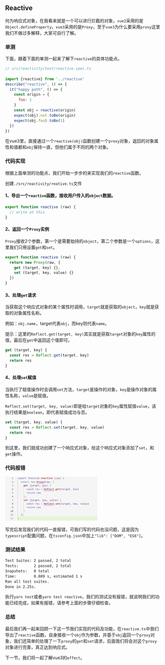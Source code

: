 ## Reactive

何为响应式对象，在我看来就是一个可以进行拦截的对象，`vue2`采用的是`Object.defineProperty`，`vue3`采用的是`Proxy`，至于`vue3`为什么要采用`proxy`这里我们不做过多解释，大家可自行了解。

### 单测

下面，跟着下面的单测一起来了解下`reactive`的具体功能点。

``` javascript
// src/reactivity/test/reactive.spec.ts

import {reactive} from '../reactive'
describe("reactive", () => {
  it("happy path", () => {
    const origin = {
      foo: 1
    }
    const obj = reactive(origin)
    expect(obj).not.toBe(origin)
    expect(obj.foo).toBe(1)
  })
})
```

在vue3里，直接通过一个`reactive(obj)`函数创建一个`proxy`对象，返回的对象属性和值都和`obj`保持一直，但他们属于不同的两个对象。

### 代码实现

根据上面单测的功能点，我们开始一步步的来实现我们的`reactive`函数。

创建`./src/reactivity/reative.ts`文件

#### 1、导出一个`reactive`函数，接收用户传入的`object`数据。

``` javascript
export function reactive (raw) {
  // write at this
}
```
#### 2、返回一个`Proxy`实例

`Proxy`接收2个参数，第一个是需要劫持的`object`，第二个参数是一个`options`，这里我们只用设置`get`和`set`。

``` javascript
export function reactive (raw) {
  return new Proxy(raw, {
    get (target, key) {},
    set (target, key, value) {}
  })
}
```
#### 3、处理`get`请求

当获取这个响应式对象的某个属性时调用，`target`就是获取的`object`，`key`就是获取的对象属性名称。

例如：`obj.name`，target代表`obj`，而key则代表`name`。

提示：这里的`Reflect.get(target, key)`其实就是获取`target`对象的`key`属性的值，最后在`get`中返回这个值即可。

``` javascript
get (target, key) {
  const res = Reflect.get(target, key)
  return res
}
```

#### 4、处理`set`赋值

当执行了赋值操作时会调用`set`方法，`target`是操作的对象，`key`是操作对象的属性名称，`value`是赋值。

`Reflect.set(target, key, value)`即是给`target`对象的`key`属性赋值`value`，该执行结果是`boolean`，即代表赋值成功与否。

``` javascript
set (target, key, value) {
  const res = Reflect.set(target, key, value)
  return res
}
```

到这里，我们就成功创建了一个响应式对象，给这个响应式对象添加了`set`，和`get`操作。

### 代码报错

<img src="doc/img/03.png" style="width: 300px;"/>

写完后发现我们的代码一直报错，可我们写的代码也没问题，这是因为`typescript`配置问题，在`tsconfig.json`中加上`"lib": ["DOM", "ES6"]`。

### 测试结果

``` bash
Test Suites: 2 passed, 2 total
Tests:       2 passed, 2 total
Snapshots:   0 total
Time:        0.889 s, estimated 1 s
Ran all test suites.
Done in 2.25s.
```

执行`yarn test`或者`yarn test reactive`，我们的测试没有报错，就说明我们的功能已经完成，如果有报错，请参考上面的步骤仔细检查。

### 总结

最后我们再一起来回顾一下这一节我们实现的代码及功能，在`reactive.ts`中我们导出了`reactive`函数，自身接收一个`obj`作为参数，并基于`obj`返回一个`proxy`对象，我们还简单的处理了一下`proxy`的`get`和`set`请求，后面我们将会对这个`proxy`对象进行完善，真正达到响应式。

下一节，我们将一起了解vue3的`effect`。